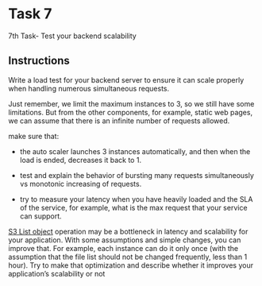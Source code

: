 # Task 7
7th Task- Test your backend scalability
 
## Instructions 
Write a load test for your backend server to ensure it can scale properly when handling numerous simultaneous requests.

Just remember, we limit the maximum instances to 3, so we still have some limitations. But from the other components, for example, static web pages, we can assume that there is an infinite number of requests allowed.

make sure that:
* the auto scaler launches 3 instances automatically, and then when the load is ended, decreases it back to 1.

* test and explain the behavior of bursting many requests simultaneously vs monotonic increasing of requests.

* try to measure your latency when you have heavily loaded and the SLA of the service, for example, what is the max request that your service can support.

[S3 List object](https://docs.aws.amazon.com/AmazonS3/latest/API/API_ListObjectsV2.html) operation may be a bottleneck in latency and scalability for your application. With some assumptions and simple changes, you can improve that. For example, each instance can do it only once (with the assumption that the file list should not be changed frequently, less than 1 hour). Try to make that optimization and describe whether it improves your application’s scalability or not
